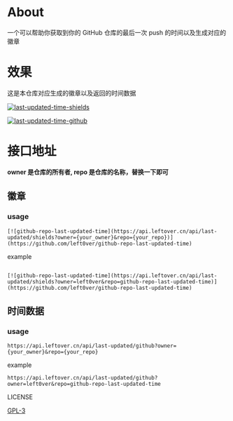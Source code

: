 # About
一个可以帮助你获取到你的 GitHub 仓库的最后一次 push 的时间以及生成对应的徽章

# 效果

这是本仓库对应生成的徽章以及返回的时间数据

[![last-updated-time-shields](https://api.leftover.cn/api/last-updated/shields?owner=left0ver&repo=github-repo-last-updated-time)](https://github.com/left0ver/github-repo-last-updated-time)

[![last-updated-time-github](https://leftover-md.oss-cn-guangzhou.aliyuncs.com/img-md/B$O3[BA7ZEQ{CCX4`SKD4[7.png)](https://github.com/left0ver/github-repo-last-updated-time)

# 接口地址

 **owner 是仓库的所有者, repo 是仓库的名称，替换一下即可**

 ## 徽章
  
  ### usage

```
[![github-repo-last-updated-time](https://api.leftover.cn/api/last-updated/shields?owner={your_owner}&repo={your_repo})](https://github.com/left0ver/github-repo-last-updated-time)

```

 example

 ```

[![github-repo-last-updated-time](https://api.leftover.cn/api/last-updated/shields?owner=left0ver&repo=github-repo-last-updated-time)](https://github.com/left0ver/github-repo-last-updated-time)

 ```



## 时间数据

### usage

```
https://api.leftover.cn/api/last-updated/github?owner={your_owner}&repo={your_repo}

```

 example
```
https://api.leftover.cn/api/last-updated/github?owner=left0ver&repo=github-repo-last-updated-time

```

LICENSE

[GPL-3](https://github.com/left0ver/github-repo-last-updated-time/blob/main/LICENSE)